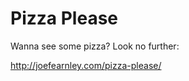 Pizza Please
============

Wanna see some pizza? Look no further:

<a href="http://joefearnley.com/pizza-please/" target="_blank">http://joefearnley.com/pizza-please/</a>